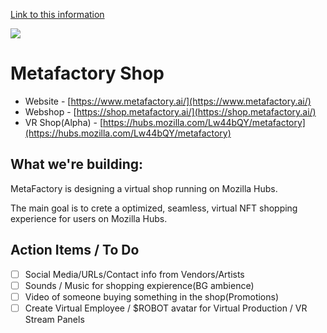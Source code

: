 
[Link to this information](https://gm3.github.io/MetaFactoryShop/)


![](https://i.imgur.com/9vuAuLR.png)
# Metafactory Shop
* Website - [https://www.metafactory.ai/](https://www.metafactory.ai/)
* Webshop - [https://shop.metafactory.ai/](https://shop.metafactory.ai/)
* VR Shop(Alpha) - [https://hubs.mozilla.com/Lw44bQY/metafactory](https://hubs.mozilla.com/Lw44bQY/metafactory)

## What we're building:
MetaFactory is designing a virtual shop running on Mozilla Hubs.

The main goal is to crete a optimized, seamless, virtual NFT shopping experience for users on Mozilla Hubs.


## Action Items / To Do
- [ ]  Social Media/URLs/Contact info from Vendors/Artists
- [ ]  Sounds / Music for shopping expierence(BG ambience)
- [ ]  Video of someone buying something in the shop(Promotions)
- [ ]  Create Virtual Employee / $ROBOT avatar for Virtual Production / VR Stream Panels
